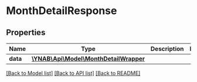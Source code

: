 # MonthDetailResponse

## Properties
Name | Type | Description | Notes
------------ | ------------- | ------------- | -------------
**data** | [**\YNAB\Api\Model\MonthDetailWrapper**](MonthDetailWrapper.md) |  | 

[[Back to Model list]](../README.md#documentation-for-models) [[Back to API list]](../README.md#documentation-for-api-endpoints) [[Back to README]](../README.md)



